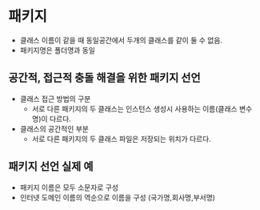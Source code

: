 # 패키지

- 클래스 이름이 같을 때 동일공간에서 두개의 클래스를 같이 둘 수 없음.
- 패키지명은 폴더명과 동일

## 공간적, 접근적 충돌 해결을 위한 패키지 선언

- 클래스 접근 방법의 구분
  - 서로 다른 패키지의 두 클래스는 인스턴스 생성시 사용하는 이름(클래스 변수명)이 다르다.
- 클래스의 공간적인 부분
  - 서로 다른 패키지의 두 클래스 파일은 저장되는 위치가 다르다.

## 패키지 선언 실제 예

- 패키지 이름은 모두 소문자로 구성 
- 인터넷 도메인 이름의 역순으로 이름을 구성 (국가명,회사명,부서명)
